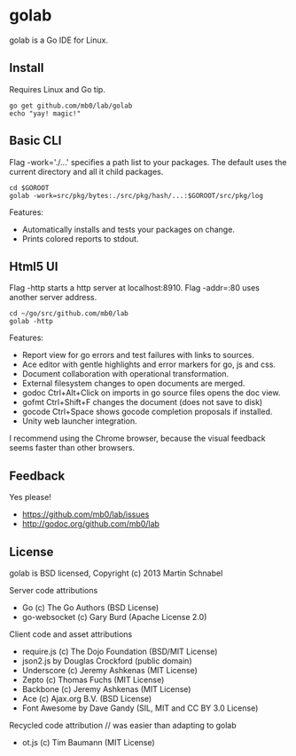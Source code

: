 golab
=====
golab is a Go IDE for Linux.

Install
-------
Requires Linux and Go tip.

	go get github.com/mb0/lab/golab
	echo "yay! magic!"

Basic CLI
---------
Flag -work='./...' specifies a path list to your packages.
The default uses the current directory and all it child packages.

	cd $GOROOT
	golab -work=src/pkg/bytes:./src/pkg/hash/...:$GOROOT/src/pkg/log

Features:
 * Automatically installs and tests your packages on change.
 * Prints colored reports to stdout.

Html5 UI
--------
Flag -http starts a http server at localhost:8910.
Flag -addr=:80 uses another server address.

	cd ~/go/src/github.com/mb0/lab
	golab -http

Features:
 * Report view for go errors and test failures with links to sources.
 * Ace editor with gentle highlights and error markers for go, js and css.
 * Document collaboration with operational transformation.
 * External filesystem changes to open documents are merged.
 * godoc  Ctrl+Alt+Click on imports in go source files opens the doc view.
 * gofmt  Ctrl+Shift+F changes the document (does not save to disk)
 * gocode Ctrl+Space shows gocode completion proposals if installed.
 * Unity web launcher integration.

I recommend using the Chrome browser, because the visual feedback seems faster than other browsers.

Feedback
--------
Yes please!
 * https://github.com/mb0/lab/issues
 * http://godoc.org/github.com/mb0/lab

License
-------
golab is BSD licensed, Copyright (c) 2013 Martin Schnabel

Server code attributions
 * Go (c) The Go Authors (BSD License)
 * go-websocket (c) Gary Burd (Apache License 2.0)

Client code and asset attributions
 * require.js (c) The Dojo Foundation (BSD/MIT License)
 * json2.js by Douglas Crockford (public domain)
 * Underscore (c) Jeremy Ashkenas (MIT License)
 * Zepto (c) Thomas Fuchs (MIT License)
 * Backbone (c) Jeremy Ashkenas (MIT License)
 * Ace (c) Ajax.org B.V. (BSD License)
 * Font Awesome by Dave Gandy (SIL, MIT and CC BY 3.0 License)

Recycled code attribution // was easier than adapting to golab
 * ot.js (c) Tim Baumann (MIT License)
